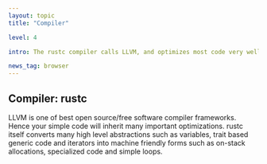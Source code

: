 ```yaml
---
layout: topic
title: "Compiler"

level: 4

intro: The rustc compiler calls LLVM, and optimizes most code very well.

news_tag: browser
---
```


<h2>Compiler: rustc</h2>

 LLVM is one of best open source/free software compiler frameworks. Hence your simple code will inherit many important optimizations. rustc itself converts many high level abstractions such as variables, trait based generic code and iterators into machine friendly forms such as on-stack allocations, specialized code and simple loops.

